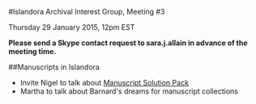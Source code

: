 #Islandora Archival Interest Group, Meeting #3

Thursday 29 January 2015, 12pm EST

**Please send a Skype contact request to sara.j.allain in advance of the meeting time.**

##Manuscripts in Islandora

- Invite Nigel to talk about [Manuscript Solution Pack](https://github.com/discoverygarden/islandora_solution_pack_manuscript)
- Martha to talk about Barnard's dreams for manuscript collections
